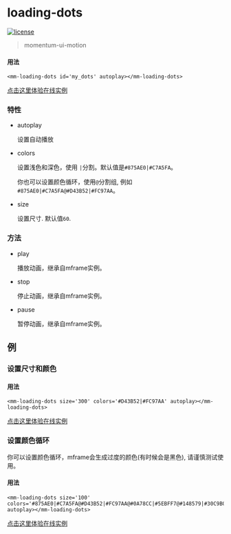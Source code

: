 <!-- 
---
date: 2020/4/27 11:00:00
---
-->
# loading-dots

[![license](https://img.shields.io/github/license/momentum-design/momentum-ui.svg?color=blueviolet)](https://github.com/momentum-design/momentum-ui/blob/master/charts/LICENSE)

> momentum-ui-motion

#### 用法

<!--#html1#-->
```
<mm-loading-dots id='my_dots' autoplay></mm-loading-dots>
```

[点击这里体验在线实例](https://codepen.io/arthusliang/pen/BaoRRxz)

### 特性

+ autoplay

	设置自动播放

+ colors

	设置浅色和深色，使用 ```|```分割。默认值是```#875AE0|#C7A5FA```。
	
	你也可以设置颜色循环，使用```@```分割组, 例如```#875AE0|#C7A5FA@#D43B52|#FC97AA```。

+ size

	设置尺寸. 默认值```60```.

### 方法

+ play

	播放动画，继承自mframe实例。

+ stop

	停止动画，继承自mframe实例。

+ pause

	暂停动画，继承自mframe实例。

## 例

### 设置尺寸和颜色

#### 用法

<!--#html2#-->
```
<mm-loading-dots size='300' colors='#D43B52|#FC97AA' autoplay></mm-loading-dots>
```

[点击这里体验在线实例](https://codepen.io/arthusliang/pen/Vwvbbdo)

### 设置颜色循环

你可以设置颜色循环，mframe会生成过度的颜色(有时候会是黑色), 请谨慎测试使用。

#### 用法

<!--#html3#-->
```
<mm-loading-dots size='100' colors='#875AE0|#C7A5FA@#D43B52|#FC97AA@#0A78CC|#5EBFF7@#148579|#30C9B0@#7D7A18|#B4BA43@#C74F0E|#FF9D52' autoplay></mm-loading-dots>
```

[点击这里体验在线实例](https://codepen.io/arthusliang/pen/qBOmmzz)
